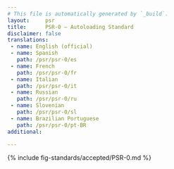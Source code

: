 ```yaml
---
# This file is automatically generated by `_build`.
layout:     psr
title:      PSR-0 — Autoloading Standard
disclaimer: false
translations:
 - name: English (official)
 - name: Spanish
   path: /psr/psr-0/es
 - name: French
   path: /psr/psr-0/fr
 - name: Italian
   path: /psr/psr-0/it
 - name: Russian
   path: /psr/psr-0/ru
 - name: Slovenian
   path: /psr/psr-0/sl
 - name: Brazilian Portuguese
   path: /psr/psr-0/pt-BR
additional:

---
```

{% include fig-standards/accepted/PSR-0.md %}
